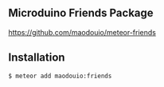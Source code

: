 ## Microduino Friends Package
https://github.com/maodouio/meteor-friends

## Installation
```
$ meteor add maodouio:friends
```
